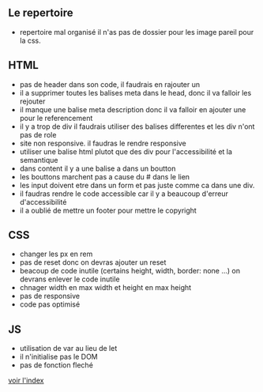 
## Le repertoire
- repertoire mal organisé il n'as pas de dossier pour les image pareil pour la css.



## HTML
- pas de header dans son code, il faudrais en rajouter un 
- il a supprimer toutes les balises meta dans le head, donc il va falloir les rejouter
- il manque une balise meta description donc il va falloir en ajouter une pour le referencement
- il y a trop de div il faudrais utiliser des balises differentes et les div n'ont pas de role
- site non responsive. il faudras le rendre responsive
- utiliser une balise html plutot que des div pour l'accessibilité et la semantique 
- dans content il y a une balise a dans un boutton
- les bouttons marchent pas a cause du # dans le lien
- les input doivent etre dans un form et pas juste comme ca dans une div.
- il faudras rendre le code accessible car il y a beaucoup d'erreur d'accessibilité
- il a oublié de mettre un footer pour mettre le copyright

## CSS
- changer les px en rem
- pas de reset donc on devras ajouter un reset
- beacoup de code inutile (certains height, width, border: none ...) on devrans enlever le code inutile
- chnager width en max width et height en max height
- pas de responsive
- code pas optimisé

## JS
- utilisation de var au lieu de let
- il n'initialise pas le DOM
- pas de fonction fleché 





[voir l'index](https://antoinebiogeau.github.io/TP_Praroz/index.html)
